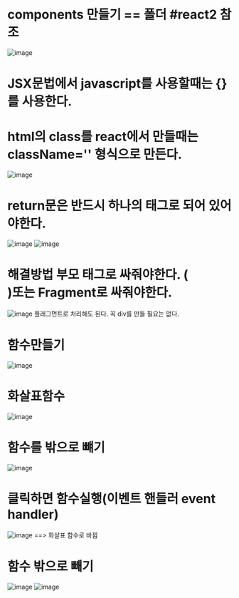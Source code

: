 # components 만들기 == 폴더 #react2 참조


![image](https://github.com/sjeroh/react_basic/assets/36749506/36e1687d-6dd1-4b28-a1d0-690643075516)


# JSX문법에서 javascript를 사용할때는 {}를 사용한다.
# html의 class를 react에서 만들때는 className='' 형식으로 만든다.
![image](https://github.com/sjeroh/react_basic/assets/36749506/7cb2c115-b499-4a37-a40e-20b559c17ef9)

# return문은 반드시 하나의 태그로 되어 있어야한다.
![image](https://github.com/sjeroh/react_basic/assets/36749506/beb581ef-bd21-4db0-9696-6e5defaf5dc6)
![image](https://github.com/sjeroh/react_basic/assets/36749506/06bff78a-46ce-4297-8a30-5bac8fa062f0)

# 해결방법 부모 태그로 싸줘야한다. (<div>)또는 Fragment로 싸줘야한다.
![image](https://github.com/sjeroh/react_basic/assets/36749506/e4e574f9-3d45-4d5d-b93d-84fcb3617d9b)
플래그먼트로 처리해도 된다. 꼭 div를 만들 필요는 없다.
  
# 함수만들기
  ![image](https://github.com/sjeroh/react_basic/assets/36749506/b2ba3eb0-dce2-41e5-b9f7-ae35ae7f38dd)
  
# 화살표함수
![image](https://github.com/sjeroh/react_basic/assets/36749506/4c1985d4-0308-442a-b27d-a1e154813a41)


# 함수를 밖으로 뺴기
![image](https://github.com/sjeroh/react_basic/assets/36749506/bdb5fe13-14c4-411c-a617-6f2609ff1706)

  
# 클릭하면 함수실행(이벤트 핸들러 event handler)
  ![image](https://github.com/sjeroh/react_basic/assets/36749506/25494b09-ee2a-40dc-94c5-08e442583f41)
==> 화살표 함수로 바뀜
  
# 함수 밖으로 빼기
![image](https://github.com/sjeroh/react_basic/assets/36749506/6527685c-b47e-4b70-bd97-56efdce2153f)
![image](https://github.com/sjeroh/react_basic/assets/36749506/a5687587-d9f9-4233-95b2-1dcf057e70bb)
